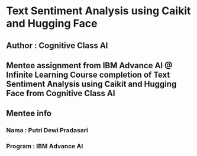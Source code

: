 # Text Sentiment Analysis using Caikit and Hugging Face
## Author : Cognitive Class AI

Mentee assignment from IBM Advance AI @ Infinite Learning
Course completion of Text Sentiment Analysis using Caikit and Hugging Face from Cognitive Class AI
--

## Mentee info
### Nama : Putri Dewi Pradasari 
### Program : IBM Advance AI 
